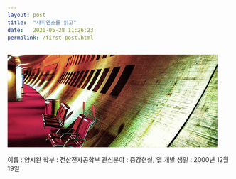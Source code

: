 ```yaml
---
layout: post
title:  "사피엔스를 읽고"
date:   2020-05-28 11:26:23
permalink: /first-post.html
---
```

<span class="image featured"><img src="/images/pic02.jpg" alt=""></span>

이름 : 양시완
학부 : 전산전자공학부
관심분야 : 증강현실, 앱 개발
생일 : 2000년 12월 19일

